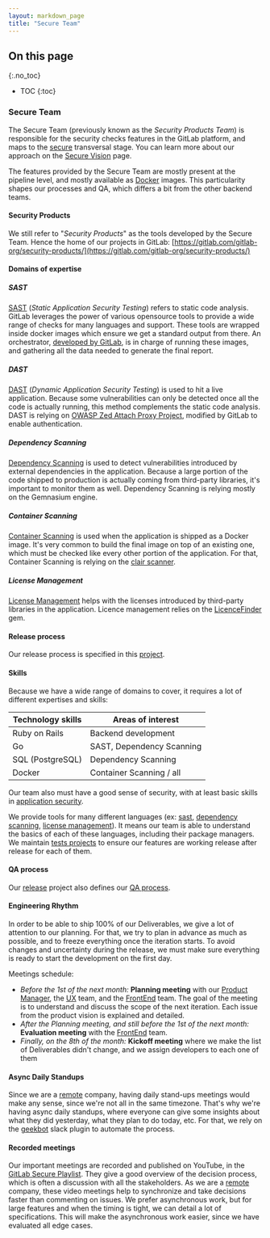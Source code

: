 ```yaml
---
layout: markdown_page
title: "Secure Team"
---
```


## On this page
{:.no_toc}

- TOC
{:toc}

### Secure Team

The Secure Team (previously known as the _Security Products Team_) is responsible for the security checks features in the GitLab platform, and maps to the [secure](https://github.com/daijapan/test/tree/master/product/categories/#secure/index.html.md) transversal stage.
You can learn more about our approach on the [Secure Vision](/direction/secure/index.html.md) page.

The features provided by the Secure Team are mostly present at the pipeline level, and mostly available as [Docker](https://www.docker.com/) images. 
This particularity shapes our processes and QA, which differs a bit from the other backend teams.

#### Security Products

We still refer to "_Security Products_" as the tools developed by the Secure Team. Hence the home of our projects in GitLab: [https://gitlab.com/gitlab-org/security-products/](https://gitlab.com/gitlab-org/security-products/)

#### Domains of expertise

##### SAST

[SAST](https://docs.gitlab.com/ee/user/project/merge_requests/sast.html.md) (_Static Application Security Testing_) refers to static code analysis.
GitLab leverages the power of various opensource tools to provide a wide range of checks for many languages and support.
These tools are wrapped inside docker images which ensure we get a standard output from there.
An orchestrator, [developed by GitLab](https://gitlab.com/gitlab-org/security-products/sast), is in charge of running these images, and gathering all the data needed to generate the final report.

##### DAST

[DAST](https://docs.gitlab.com/ee/user/project/merge_requests/dast.html.md) (_Dynamic Application Security Testing_) is used to hit a live application.
Because some vulnerabilities can only be detected once all the code is actually running, this method complements the static code analysis.
DAST is relying on [OWASP Zed Attach Proxy Project](https://gitlab.com/gitlab-org/security-products/zaproxy), modified by GitLab to enable authentication.

##### Dependency Scanning

[Dependency Scanning](https://docs.gitlab.com/ee/user/project/merge_requests/dependency_scanning.html.md) is used to detect vulnerabilities introduced by external dependencies in the application.
Because a large portion of the code shipped to production is actually coming from third-party libraries, it's important to monitor them as well.
Dependency Scanning is relying mostly on the Gemnasium engine.

##### Container Scanning

[Container Scanning](https://docs.gitlab.com/ee/user/project/merge_requests/container_scanning.html.md) is used when the application is shipped as a Docker image.
It's very common to build the final image on top of an existing one, which must be checked like every other portion of the application.
For that, Container Scanning is relying on the [clair scanner](https://gitlab.com/gitlab-org/security-products/clair-scanner).


##### License Management

[License Management](https://docs.gitlab.com/ee/user/project/merge_requests/license_management.html.md) helps with the licenses introduced by third-party libraries in the application.
Licence management relies on the [LicenceFinder](https://github.com/pivotal-legacy/LicenseFinder) gem.

#### Release process

Our release process is specified in this [project](https://gitlab.com/gitlab-org/security-products/release).

#### Skills

Because we have a wide range of domains to cover, it requires a lot of different expertises and skills:


| Technology skills | Areas of interest         |
| ------------------|---------------------------|
| Ruby on Rails     | Backend development       |
| Go                | SAST, Dependency Scanning |
| SQL (PostgreSQL)  | Dependency Scanning       |
| Docker            | Container Scanning / all  |

Our team also must have a good sense of security, with at least basic skills in [application security](https://en.wikipedia.org/wiki/Application_security/index.html.md).

We provide tools for many different languages (ex: [sast](https://docs.gitlab.com/ee/user/project/merge_requests/sast.html#supported-languages-and-frameworks), [dependency scanning](https://docs.gitlab.com/ee/user/project/merge_requests/dependency_scanning.html#supported-languages-and-dependency-managers/index.html.md), [license management](https://docs.gitlab.com/ee/user/project/merge_requests/license_management.html#supported-languages-and-package-managers/index.html.md)). It means our team is able to understand the basics of each of these languages, including their package managers. We maintain [tests projects](https://gitlab.com/gitlab-org/security-products/tests) to ensure our features are working release after release for each of them.

#### QA process

Our [release](https://gitlab.com/gitlab-org/security-products/release) project also defines our [QA process](https://gitlab.com/gitlab-org/security-products/release/blob/master/docs/qa_process.md).

#### Engineering Rhythm

In order to be able to ship 100% of our Deliverables, we give a lot of attention to our planning. For that, we try to plan in advance as much as possible, and to freeze everything once the iteration starts. To avoid changes and uncertainty during the release, we must make sure everything is ready to start the development on the first day.

Meetings schedule:

- _Before the 1st of the next month:_ **Planning meeting** with our [Product Manager](job-families/product/product-manager/), the [UX](https://github.com/daijapan/test/tree/master/engineering/ux/index.html.md) team, and the [FrontEnd](https://github.com/daijapan/test/tree/master/engineering/frontend/index.html.md) team. The goal of the meeting is to understand and discuss the scope of the next iteration. Each issue from the product vision is explained and detailed.
- _After the Planning meeting, and still before the 1st of the next month:_ **Evaluation meeting** with the [FrontEnd](https://github.com/daijapan/test/tree/master/engineering/frontend/index.html.md) team.
- _Finally, on the 8th of the month:_ **Kickoff meeting** where we make the list of Deliverables didn't change, and we assign developers to each one of them 


#### Async Daily Standups

Since we are a [remote](/culture/remote-only/) company, having daily stand-ups meetings would make any sense, since we're not all in the same timezone.
That's why we're having async daily standups, where everyone can give some insights about what they did yesterday, what they plan to do today, etc.
For that, we rely on the [geekbot](https://geekbot.io/) slack plugin to automate the process.

#### Recorded meetings

Our important meetings are recorded and published on YouTube, in the [GitLab Secure Playlist](https://www.youtube.com/playlist?list=PLFGfElNsQtha-9T1ywH9qRvi1cnCmt8u_).
They give a good overview of the decision process, which is often a discussion with all the stakeholders. As we are a [remote](/culture/remote-only/) company, these video meetings help to synchronize and take decisions faster than commenting on issues. We prefer asynchronous work, but for large features and when the timing is tight, we can detail a lot of specifications. This will make the asynchronous work easier, since we have evaluated all edge cases.


